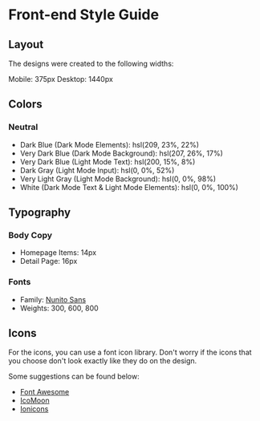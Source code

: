 # Front-end Style Guide

## Layout

The designs were created to the following widths:

Mobile: 375px
Desktop: 1440px


## Colors

### Neutral

- Dark Blue (Dark Mode Elements): hsl(209, 23%, 22%)
- Very Dark Blue (Dark Mode Background): hsl(207, 26%, 17%)
- Very Dark Blue (Light Mode Text): hsl(200, 15%, 8%)
- Dark Gray (Light Mode Input): hsl(0, 0%, 52%)
- Very Light Gray (Light Mode Background): hsl(0, 0%, 98%)
- White (Dark Mode Text & Light Mode Elements): hsl(0, 0%, 100%)


## Typography

### Body Copy


- Homepage Items: 14px
- Detail Page: 16px


### Fonts

- Family: [Nunito Sans](http;//fonts.google.com/specimen/Nunito+Sans)
- Weights: 300, 600, 800


## Icons


For the icons, you can use a font icon library. Don't worry if the icons that you choose don't look exactly like they do on the design.

Some suggestions can be found below:

- [Font Awesome](https://fontawesome.com)
- [IcoMoon](https://icomoon.io)
- [Ionicons](https://ionicons.com)
